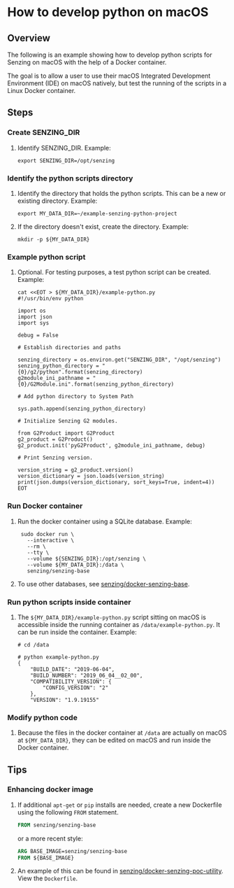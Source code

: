 # How to develop python on macOS

## Overview

The following is an example showing how to develop python scripts for
Senzing on macOS with the help of a Docker container.

The goal is to allow a user to use their macOS
Integrated Development Environment (IDE) on macOS natively,
but test the running of the scripts in a Linux Docker container.

## Steps

### Create SENZING_DIR

1. Identify SENZING_DIR.
   Example:

    ```console
    export SENZING_DIR=/opt/senzing
    ```

### Identify the python scripts directory

1. Identify the directory that holds the python scripts.
   This can be a new or existing directory.
   Example:

    ```console
    export MY_DATA_DIR=~/example-senzing-python-project
    ```

1. If the directory doesn't exist, create the directory.
   Example:

    ```console
    mkdir -p ${MY_DATA_DIR}
    ```

### Example python script

1. Optional. For testing purposes, a test python script can be created.
   Example:

    ```console
    cat <<EOT > ${MY_DATA_DIR}/example-python.py
    #!/usr/bin/env python

    import os
    import json
    import sys

    debug = False

    # Establish directories and paths

    senzing_directory = os.environ.get("SENZING_DIR", "/opt/senzing")
    senzing_python_directory = "{0}/g2/python".format(senzing_directory)
    g2module_ini_pathname = "{0}/G2Module.ini".format(senzing_python_directory)

    # Add python directory to System Path

    sys.path.append(senzing_python_directory)

    # Initialize Senzing G2 modules.

    from G2Product import G2Product
    g2_product = G2Product()
    g2_product.init('pyG2Product', g2module_ini_pathname, debug)

    # Print Senzing version.

    version_string = g2_product.version()
    version_dictionary = json.loads(version_string)
    print(json.dumps(version_dictionary, sort_keys=True, indent=4))
    EOT
    ```

### Run Docker container

1. Run the docker container using a SQLite database.
   Example:

   ```console
    sudo docker run \
      --interactive \
      --rm \
      --tty \
      --volume ${SENZING_DIR}:/opt/senzing \
      --volume ${MY_DATA_DIR}:/data \
      senzing/senzing-base
   ```

1. To use other databases, see
   [senzing/docker-senzing-base](https://github.com/senzing-garage/docker-senzing-base#run-docker-container).

### Run python scripts inside container

1. The `${MY_DATA_DIR}/example-python.py` script sitting on macOS
   is accessible inside the running container as `/data/example-python.py`.
   It can be run inside the container.
   Example:

    ```console
    # cd /data

    # python example-python.py
    {
        "BUILD_DATE": "2019-06-04",
        "BUILD_NUMBER": "2019_06_04__02_00",
        "COMPATIBILITY_VERSION": {
            "CONFIG_VERSION": "2"
        },
        "VERSION": "1.9.19155"
    ```

### Modify python code

1. Because the files in the docker container at `/data` are actually on macOS at `${MY_DATA_DIR}`,
   they can be edited on macOS and run inside the Docker container.

## Tips

### Enhancing docker image

1. If additional `apt-get` or `pip` installs are needed,
   create a new Dockerfile using the following `FROM` statement.

    ```Dockerfile
    FROM senzing/senzing-base
    ```

    or a more recent style:

    ```Dockerfile
    ARG BASE_IMAGE=senzing/senzing-base
    FROM ${BASE_IMAGE}
    ```

1. An example of this can be found in [senzing/docker-senzing-poc-utility](https://github.com/senzing-garage/docker-senzing-poc-utility).  View the `Dockerfile`.
